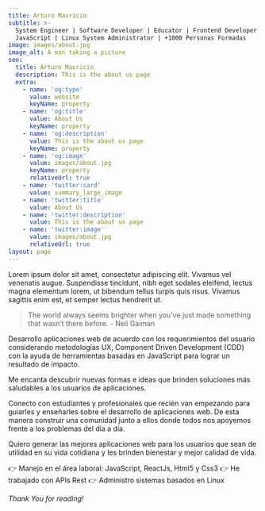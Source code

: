 ```yaml
---
title: Arturo Mauricio
subtitle: >-
  System Engineer | Software Developer | Educator | Frontend Developer | React |
  JavaScript | Linux System Administrator | +1000 Personas Formadas
image: images/about.jpg
image_alt: A man taking a picture
seo:
  title: Arturo Mauricio
  description: This is the about us page
  extra:
    - name: 'og:type'
      value: website
      keyName: property
    - name: 'og:title'
      value: About Us
      keyName: property
    - name: 'og:description'
      value: This is the about us page
      keyName: property
    - name: 'og:image'
      value: images/about.jpg
      keyName: property
      relativeUrl: true
    - name: 'twitter:card'
      value: summary_large_image
    - name: 'twitter:title'
      value: About Us
    - name: 'twitter:description'
      value: This is the about us page
    - name: 'twitter:image'
      value: images/about.jpg
      relativeUrl: true
layout: page
---
```

Lorem ipsum dolor sit amet, consectetur adipiscing elit. Vivamus vel venenatis augue. Suspendisse tincidunt, nibh eget sodales eleifend, lectus magna elementum lorem, ut bibendum tellus turpis quis risus. Vivamus sagittis enim est, et semper lectus hendrerit ut.

> The world always seems brighter when you’ve just made something that wasn’t there before. - Neil Gaiman

Desarrollo aplicaciones web de acuerdo con los requerimientos del usuario considerando metodologías UX, Component Driven Development (CDD) con la ayuda de herramientas basadas en JavaScript para lograr un resultado de impacto.

Me encanta descubrir nuevas formas e ideas que brinden soluciones más saludables a los usuarios de aplicaciones.

Conecto con estudiantes y profesionales que recién van empezando para guiarles y enseñarles sobre el desarrollo de aplicaciones web. De esta manera construir una comunidad junto a ellos donde todos nos apoyemos frente a los problemas del día a día.

Quiero generar las mejores aplicaciones web para los usuarios que sean de utilidad en su vida cotidiana y les brinden bienestar y mejor calidad de vida.

👉 Manejo en el área laboral: JavaScript, ReactJs, Html5 y Css3
👉 He trabajado con APIs Rest
👉 Administro sistemas basados en Linux

*Thank You for reading!*
